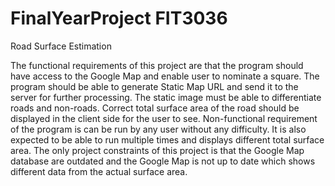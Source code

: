 # FinalYearProject FIT3036
Road Surface Estimation 

  The functional requirements of this project are that the program should have access to the Google Map and enable user to nominate a square. The program should be able to generate Static Map URL and send it to the server for further processing. The static image must be able to differentiate roads and non-roads. Correct total surface area of the road should be displayed in the client side for the user to see.
  Non-functional requirement of the program is can be run by any user without any difficulty. It is also expected to be able to run multiple times and displays different total surface area. The only project constraints of this project is that the Google Map database are outdated and the Google Map is not up to date which shows different data from the actual surface area.
